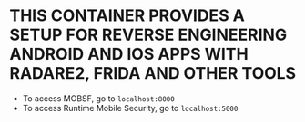 # THIS CONTAINER PROVIDES A SETUP FOR REVERSE ENGINEERING ANDROID AND IOS APPS WITH RADARE2, FRIDA AND OTHER TOOLS

- To access MOBSF, go to `localhost:8000`
- To access Runtime Mobile Security, go to `localhost:5000`
